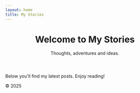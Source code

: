 ```yaml
---
layout: home
title: My Stories
---
```


<header>
  <h1>Welcome to My Stories</h1>
  <p>Thoughts, adventures and ideas.</p>
</header>

<main>
  <p>Below you'll find my latest posts. Enjoy reading!</p>
</main>

<footer>
  &copy; 2025
</footer>

<link rel="stylesheet" href="/assets/css/style.css">
